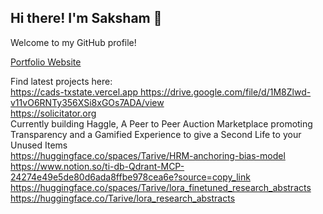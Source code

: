 ## Hi there! I'm Saksham 👋
Welcome to my GitHub profile!

[Portfolio Website](https://saksham.us/)

Find latest projects here:   
[https://cads-txstate.vercel.app  ](https://cads-research.vercel.app)
https://drive.google.com/file/d/1M8Zlwd-v11vO6RNTy356XSi8xGOs7ADA/view  
https://solicitator.org  
Currently building Haggle, A Peer to Peer Auction Marketplace promoting Transparency and a Gamified Experience to give a Second Life to your Unused Items  
https://huggingface.co/spaces/Tarive/HRM-anchoring-bias-model    
https://www.notion.so/ti-db-Qdrant-MCP-24274e49e5de80d6ada8ffbe978cea6e?source=copy_link  
https://huggingface.co/spaces/Tarive/lora_finetuned_research_abstracts
https://huggingface.co/Tarive/lora_research_abstracts


